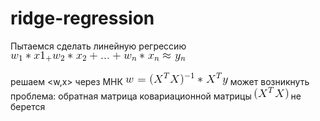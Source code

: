 # ridge-regression

Пытаемся сделать линейную регрессию
![](https://raw.githubusercontent.com/okiochan/ridge-regression/master/CodeCogsEqn.gif)

решаем <w,x> через МНК ![](https://raw.githubusercontent.com/okiochan/ridge-regression/master/CodeCogsEqn(1).gif)
может возникнуть проблема: обратная матрица ковариационной матрицы  ![](https://raw.githubusercontent.com/okiochan/ridge-regression/master/CodeCogsEqn(2).gif) не берется
